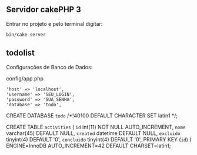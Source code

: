 ## Servidor cakePHP 3

 Entrar no projeto e pelo terminal digitar:

 ```bash
bin/cake server 
```

## todolist

Configurações de Banco de Dados:

config/app.php

	'host' => 'localhost',
	'username' => 'SEU_LOGIN',
	'password' => 'SUA_SENHA',
	'database' => 'todo',

CREATE DATABASE `todo` /*!40100 DEFAULT CHARACTER SET latin1 */;


CREATE TABLE `activities` (
  `id` int(11) NOT NULL AUTO_INCREMENT,
  `nome` varchar(45) DEFAULT NULL,
  `created` datetime DEFAULT NULL,
  `excluido` tinyint(4) DEFAULT '0',
  `concluido` tinyint(4) DEFAULT '0',
  PRIMARY KEY (`id`)
) ENGINE=InnoDB AUTO_INCREMENT=42 DEFAULT CHARSET=latin1;





